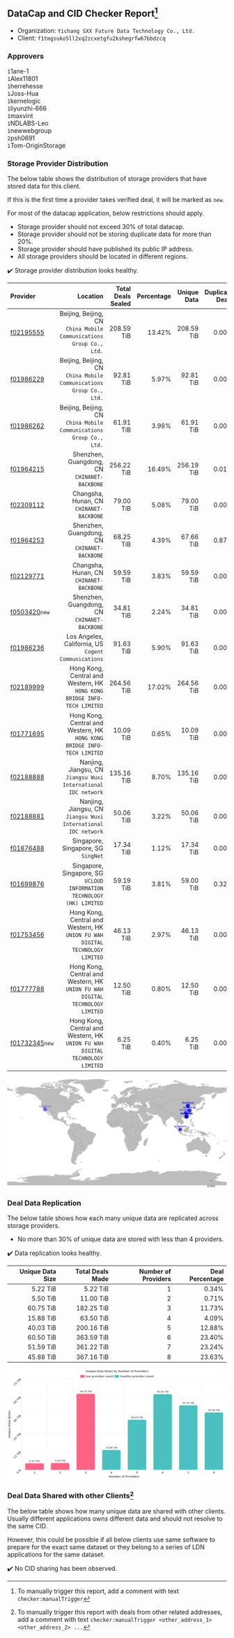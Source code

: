 ## DataCap and CID Checker Report[^1]
 - Organization: `Yichang SXX Future Data Technology Co., Ltd.`
 - Client: `f1tmgsuko5ll2xq2zcxetgfu2kshegrfw67bbdzcq`
### Approvers
`1`1ane-1<br/>`1`Alex11801<br/>`1`herrehesse<br/>`1`Joss-Hua<br/>`1`kernelogic<br/>`1`liyunzhi-666<br/>`1`maxvint<br/>`1`NDLABS-Leo<br/>`1`newwebgroup<br/>`2`psh0691<br/>`1`Tom-OriginStorage

### Storage Provider Distribution
The below table shows the distribution of storage providers that have stored data for this client.

If this is the first time a provider takes verified deal, it will be marked as `new`.

For most of the datacap application, below restrictions should apply.
 - Storage provider should not exceed 30% of total datacap.
 - Storage provider should not be storing duplicate data for more than 20%.
 - Storage provider should have published its public IP address.
 - All storage providers should be located in different regions.

✔️ Storage provider distribution looks healthy.

| Provider                                                    |                                                                         Location | Total Deals Sealed | Percentage | Unique Data | Duplicate Deals |
| :---------------------------------------------------------- | -------------------------------------------------------------------------------: | -----------------: | ---------: | ----------: | --------------: |
| [f02195555](https://filfox.info/en/address/f02195555)       |           Beijing, Beijing, CN<br/>`China Mobile Communications Group Co., Ltd.` |         208.59 TiB |     13.42% |  208.59 TiB |           0.00% |
| [f01986229](https://filfox.info/en/address/f01986229)       |           Beijing, Beijing, CN<br/>`China Mobile Communications Group Co., Ltd.` |          92.81 TiB |      5.97% |   92.81 TiB |           0.00% |
| [f01986262](https://filfox.info/en/address/f01986262)       |           Beijing, Beijing, CN<br/>`China Mobile Communications Group Co., Ltd.` |          61.91 TiB |      3.98% |   61.91 TiB |           0.00% |
| [f01964215](https://filfox.info/en/address/f01964215)       |                                  Shenzhen, Guangdong, CN<br/>`CHINANET-BACKBONE` |         256.22 TiB |     16.49% |  256.19 TiB |           0.01% |
| [f02309112](https://filfox.info/en/address/f02309112)       |                                      Changsha, Hunan, CN<br/>`CHINANET-BACKBONE` |          79.00 TiB |      5.08% |   79.00 TiB |           0.00% |
| [f01964253](https://filfox.info/en/address/f01964253)       |                                  Shenzhen, Guangdong, CN<br/>`CHINANET-BACKBONE` |          68.25 TiB |      4.39% |   67.66 TiB |           0.87% |
| [f02129771](https://filfox.info/en/address/f02129771)       |                                      Changsha, Hunan, CN<br/>`CHINANET-BACKBONE` |          59.59 TiB |      3.83% |   59.59 TiB |           0.00% |
| [f0503420](https://filfox.info/en/address/f0503420)`new`    |                                  Shenzhen, Guangdong, CN<br/>`CHINANET-BACKBONE` |          34.81 TiB |      2.24% |   34.81 TiB |           0.00% |
| [f01986236](https://filfox.info/en/address/f01986236)       |                          Los Angeles, California, US<br/>`Cogent Communications` |          91.63 TiB |      5.90% |   91.63 TiB |           0.00% |
| [f02189999](https://filfox.info/en/address/f02189999)       |      Hong Kong, Central and Western, HK<br/>`HONG KONG BRIDGE INFO-TECH LIMITED` |         264.56 TiB |     17.02% |  264.56 TiB |           0.00% |
| [f01771695](https://filfox.info/en/address/f01771695)       |      Hong Kong, Central and Western, HK<br/>`HONG KONG BRIDGE INFO-TECH LIMITED` |          10.09 TiB |      0.65% |   10.09 TiB |           0.00% |
| [f02188888](https://filfox.info/en/address/f02188888)       |                Nanjing, Jiangsu, CN<br/>`Jiangsu Wuxi International IDC network` |         135.16 TiB |      8.70% |  135.16 TiB |           0.00% |
| [f02188881](https://filfox.info/en/address/f02188881)       |                Nanjing, Jiangsu, CN<br/>`Jiangsu Wuxi International IDC network` |          50.06 TiB |      3.22% |   50.06 TiB |           0.00% |
| [f01876488](https://filfox.info/en/address/f01876488)       |                                           Singapore, Singapore, SG<br/>`SingNet` |          17.34 TiB |      1.12% |   17.34 TiB |           0.00% |
| [f01699876](https://filfox.info/en/address/f01699876)       |        Singapore, Singapore, SG<br/>`UCLOUD INFORMATION TECHNOLOGY (HK) LIMITED` |          59.19 TiB |      3.81% |   59.00 TiB |           0.32% |
| [f01753456](https://filfox.info/en/address/f01753456)       | Hong Kong, Central and Western, HK<br/>`UNION FU WAH DIGITAL TECHNOLOGY LIMITED` |          46.13 TiB |      2.97% |   46.13 TiB |           0.00% |
| [f01777788](https://filfox.info/en/address/f01777788)       | Hong Kong, Central and Western, HK<br/>`UNION FU WAH DIGITAL TECHNOLOGY LIMITED` |          12.50 TiB |      0.80% |   12.50 TiB |           0.00% |
| [f01732345](https://filfox.info/en/address/f01732345)`new`  | Hong Kong, Central and Western, HK<br/>`UNION FU WAH DIGITAL TECHNOLOGY LIMITED` |           6.25 TiB |      0.40% |    6.25 TiB |           0.00% |

<img src="https://raw.githubusercontent.com/data-preservation-programs/filplus-checker-assets/main/filecoin-project/filecoin-plus-large-datasets/issues/1293/1697530658668.png"/>

### Deal Data Replication
The below table shows how each many unique data are replicated across storage providers.

- No more than 30% of unique data are stored with less than 4 providers.

✔️ Data replication looks healthy.

| Unique Data Size | Total Deals Made | Number of Providers | Deal Percentage |
| ---------------: | ---------------: | ------------------: | --------------: |
|         5.22 TiB |         5.22 TiB |                   1 |           0.34% |
|         5.50 TiB |        11.00 TiB |                   2 |           0.71% |
|        60.75 TiB |       182.25 TiB |                   3 |          11.73% |
|        15.88 TiB |        63.50 TiB |                   4 |           4.09% |
|        40.03 TiB |       200.16 TiB |                   5 |          12.88% |
|        60.50 TiB |       363.59 TiB |                   6 |          23.40% |
|        51.59 TiB |       361.22 TiB |                   7 |          23.24% |
|        45.88 TiB |       367.16 TiB |                   8 |          23.63% |

<img src="https://raw.githubusercontent.com/data-preservation-programs/filplus-checker-assets/main/filecoin-project/filecoin-plus-large-datasets/issues/1293/1697530659545.png"/>

### Deal Data Shared with other Clients[^3]
The below table shows how many unique data are shared with other clients.
Usually different applications owns different data and should not resolve to the same CID.

However, this could be possible if all below clients use same software to prepare for the exact same dataset or they belong to a series of LDN applications for the same dataset.

✔️ No CID sharing has been observed.

[^1]: To manually trigger this report, add a comment with text `checker:manualTrigger`

[^2]: Deals from those addresses are combined into this report as they are specified with `checker:manualTrigger`

[^3]: To manually trigger this report with deals from other related addresses, add a comment with text `checker:manualTrigger <other_address_1> <other_address_2> ...`
